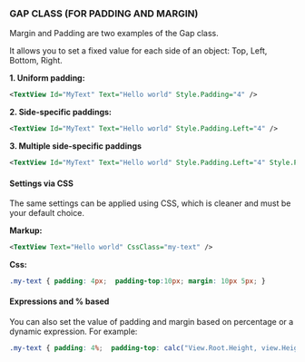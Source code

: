 
### GAP CLASS (FOR PADDING AND MARGIN)

Margin and Padding are two examples of the Gap class.

It allows you to set a fixed value for each side of an object: Top, Left, Bottom, Right.

**1. Uniform padding:**

```xml
<TextView Id="MyText" Text="Hello world" Style.Padding="4" />
```

**2. Side-specific paddings:**

```xml
<TextView Id="MyText" Text="Hello world" Style.Padding.Left="4" />
```

**3. Multiple side-specific paddings**

```xml
<TextView Id="MyText" Text="Hello world" Style.Padding.Left="4" Style.Padding.Bottom="2" />
```

#### Settings via CSS

The same settings can be applied using CSS, which is cleaner and must be your default choice.

**Markup:**

```xml
<TextView Text="Hello world" CssClass="my-text" />
```

**Css:**

```css
.my-text { padding: 4px;  padding-top:10px; margin: 10px 5px; }
```

#### Expressions and % based

You can also set the value of padding and margin based on percentage or a dynamic expression. For example:

```css
.my-text { padding: 4%;  padding-top: calc("View.Root.Height, view.Height, (r,h) => r - h / 2"); }
```